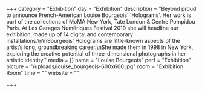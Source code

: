 +++
category = "Exhibition"
day = "Exhibition"
description = "Beyond proud to announce French-American Louise Bourgeois’ 'Holograms’. Her work is part of the collections of MoMA New York, Tate London & Centre Pompidou Paris. At Les Garages Numériques Festival 2019 she will headline our exhibition, made up of 14 digital and contemporary installations.\n\nBourgeois’ Holograms are little-known aspects of the artist’s long, groundbreaking career.\nShe made them in 1998 in New York, exploring the creative potential of three-dimensional photographs in her artistic identity."
media = []
name = "Louise Bourgeois"
perf = "Exhibition"
picture = "/uploads/louise_bourgeois-600x600.jpg"
room = "Exhibition Room"
time = ""
website = ""

+++
